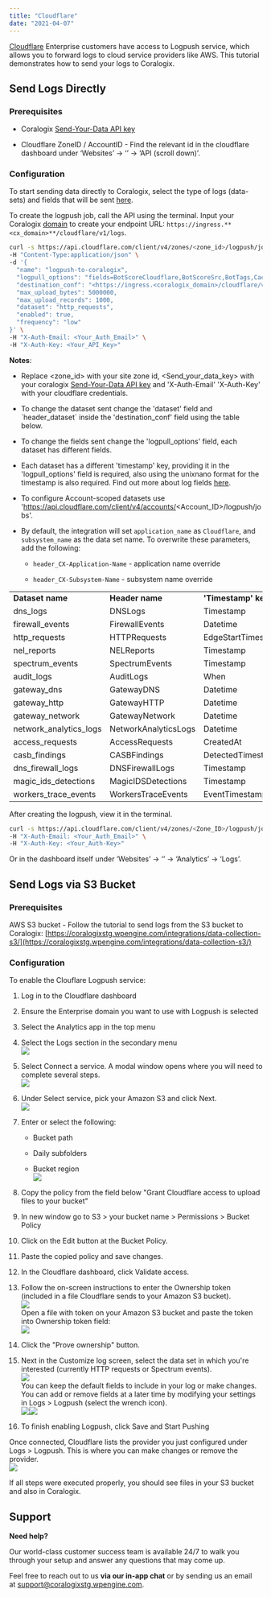 ```yaml
---
title: "Cloudflare"
date: "2021-04-07"
---
```


[Cloudflare](https://www.cloudflare.com/) Enterprise customers have access to Logpush service, which allows you to forward logs to cloud service providers like AWS. This tutorial demonstrates how to send your logs to Coralogix.

## Send Logs Directly

### Prerequisites

- Coralogix [](https://coralogixstg.wpengine.com/docs/private-key/)[](https://coralogixstg.wpengine.com/docs/private-key/)[Send-Your-Data API key](https://coralogixstg.wpengine.com/docs/send-your-data-api-key/)

- Cloudflare ZoneID / AccountID - Find the relevant id in the cloudflare dashboard under ‘Websites’ -> ‘<Your-site>’ -> ‘API (scroll down)’.

### Configuration

To start sending data directly to Coralogix, select the type of logs (data-sets) and fields that will be sent [here](https://developers.cloudflare.com/logs/reference/log-fields/).

To create the logpush job, call the API using the terminal. Input your Coralogix [domain](https://coralogixstg.wpengine.com/docs/coralogix-domain/) to create your endpoint URL: `https://ingress.**<cx_domain>**/cloudflare/v1/logs`.  

```bash
curl -s https://api.cloudflare.com/client/v4/zones/<zone_id>/logpush/jobs -X POST \
-H "Content-Type:application/json" \
-d '{
  "name": "logpush-to-coralogix",
  "logpull_options": "fields=BotScoreCloudflare,BotScoreSrc,BotTags,CacheCacheStatus,CacheResponseBytes,CacheResponseStatus,CacheTieredFill,ClientASN,ClientCountry,ClientDeviceType,ClientIP,ClientIPClass,ClientMTLSAuthCertFingerprint,ClientMTLSAuthStatus,ClientRequestBytes,ClientRequestHost,ClientRequestMethod,ClientRequestPath,ClientRequestProtocol,ClientRequestReferer,ClientRequestScheme,ClientRequestSource,ClientRequestURI,ClientRequestUserAgent,ClientSSLCipher,ClientSSLProtocol,ClientSrcPort,ClientTCPRTTMs,ClientXRequestedWith,EdgeCFConnectingO2O,EdgeColoCode,EdgeColoID,EdgeEndTimestamp,EdgePathingOp,EdgePathingSrc,EdgePathingStatus,EdgeRateLimitAction,EdgeRateLimitID,EdgeRequestHost,EdgeResponseBodyBytes,EdgeResponseBytes,EdgeResponseCompressionRatio,EdgeResponseContentType,EdgeResponseStatus,EdgeServerIP,EdgeTimeToFirstByteMs,FirewallMatchesActions,FirewallMatchesRuleIDs,FirewallMatchesSources,JA3Hash,OriginDNSResponseTimeMs,OriginIP,OriginRequestHeaderSendDurationMs,OriginResponseBytes,OriginResponseDurationMs,OriginResponseHTTPExpires,OriginResponseHTTPLastModified,OriginResponseHeaderReceiveDurationMs,OriginResponseStatus,OriginResponseTime,OriginSSLProtocol,OriginTCPHandshakeDurationMs,OriginTLSHandshakeDurationMs,ParentRayID,RayID,RequestHeaders,ResponseHeaders,SecurityLevel,SmartRouteColoID,UpperTierColoID,WAFAction,WAFFlags,WAFMatchedVar,WAFProfile,WAFRuleID,WAFRuleMessage,WorkerCPUTime,WorkerStatus,WorkerSubrequest,WorkerSubrequestCount,ZoneID,ZoneName&timestamps=unixnano",
  "destination_conf": "<https://ingress.<coralogix_domain>/cloudflare/v1/logs>?header_Authorization=Bearer%20<Send_your_data_key>&header_timestamp-format=UnixNano&header_dataset=HTTPRequests",
  "max_upload_bytes": 5000000,
  "max_upload_records": 1000,
  "dataset": "http_requests",
  "enabled": true,
  "frequency": "low"
}' \
-H "X-Auth-Email: <Your_Auth_Email>" \
-H "X-Auth-Key: <Your_API_Key>"
```

**Notes**:

- Replace <zone\_id> with your site zone id, <Send\_your\_data\_key> with your coralogix [](https://coralogixstg.wpengine.com/docs/private-key/)[](https://coralogixstg.wpengine.com/docs/private-key/)[Send-Your-Data API key](https://coralogixstg.wpengine.com/docs/send-your-data-api-key/) and 'X-Auth-Email' 'X-Auth-Key' with your cloudflare credentials.

- To change the dataset sent change the 'dataset' field and \`header\_dataset\` inside the 'destination\_conf' field using the table below.

- To change the fields sent change the 'logpull\_options' field, each dataset has different fields.

- Each dataset has a different 'timestamp' key, providing it in the 'logpull\_options' field is required, also using the unixnano format for the timestamp is also required. Find out more about log fields [here](https://developers.cloudflare.com/logs/reference/log-fields/).

- To configure Account-scoped datasets use 'https://api.cloudflare.com/client/v4/accounts/<Account\_ID>/logpush/jobs'.

- By default, the integration will set `application_name` as `Cloudflare`, and `subsystem_name` as the data set name. To overwrite these parameters, add the following:
    - `header_CX-Application-Name` - application name override
    
    - `header_CX-Subsystem-Name` - subsystem name override

<table><tbody><tr><td><strong>Dataset name</strong></td><td><strong>Header name</strong></td><td><strong>'Timestamp' key</strong></td><td><strong>Scope</strong></td></tr><tr><td>dns_logs</td><td>DNSLogs</td><td>Timestamp</td><td>Zone</td></tr><tr><td>firewall_events</td><td>FirewallEvents</td><td>Datetime</td><td>Zone</td></tr><tr><td>http_requests</td><td>HTTPRequests</td><td>EdgeStartTimestamp</td><td>Zone</td></tr><tr><td>nel_reports</td><td>NELReports</td><td>Timestamp</td><td>Zone</td></tr><tr><td>spectrum_events</td><td>SpectrumEvents</td><td>Timestamp</td><td>Zone</td></tr><tr><td>audit_logs</td><td>AuditLogs</td><td>When</td><td>Account</td></tr><tr><td>gateway_dns</td><td>GatewayDNS</td><td>Datetime</td><td>Account</td></tr><tr><td>gateway_http</td><td>GatewayHTTP</td><td>Datetime</td><td>Account</td></tr><tr><td>gateway_network</td><td>GatewayNetwork</td><td>Datetime</td><td>Account</td></tr><tr><td>network_analytics_logs</td><td>NetworkAnalyticsLogs</td><td>Datetime</td><td>Account</td></tr><tr><td>access_requests</td><td>AccessRequests</td><td>CreatedAt</td><td>Account</td></tr><tr><td>casb_findings</td><td>CASBFindings</td><td>DetectedTimestamp</td><td>Account</td></tr><tr><td>dns_firewall_logs</td><td>DNSFirewallLogs</td><td>Timestamp</td><td>Account</td></tr><tr><td>magic_ids_detections</td><td>MagicIDSDetections</td><td>Timestamp</td><td>Account</td></tr><tr><td>workers_trace_events</td><td>WorkersTraceEvents</td><td>EventTimestampMs</td><td>Account</td></tr></tbody></table>

After creating the logpush, view it in the terminal.

```bash
curl -s https://api.cloudflare.com/client/v4/zones/<Zone_ID>/logpush/jobs -X GET \
-H "X-Auth-Email: <Your_Auth_Email>" \
-H "X-Auth-Key: <Your_Auth-Key>"
```

Or in the dashboard itself under ‘Websites’ -> ‘<Your-site>’ -> ‘Analytics’ -> ‘Logs’.

## Send Logs via S3 Bucket

### Prerequisites

AWS S3 bucket - Follow the tutorial to send logs from the S3 bucket to Coralogix: [https://coralogixstg.wpengine.com/integrations/data-collection-s3/](https://coralogixstg.wpengine.com/integrations/data-collection-s3/)

### Configuration

To enable the Clouflare Logpush service:

1. Log in to the Cloudflare dashboard

3. Ensure the Enterprise domain you want to use with Logpush is selected

5. Select the Analytics app in the top menu

7. Select the Logs section in the secondary menu  
    ![](images/cloudflare_coralogix_01.png)

9. Select Connect a service. A modal window opens where you will need to complete several steps.  
    ![](images/cloudflare_coralogix_02.png)

11. Under Select service, pick your Amazon S3 and click Next.  
    ![](images/cloudflare_coralogix_03_1.png)

13. Enter or select the following:
    - Bucket path
    
    - Daily subfolders
    
    - Bucket region  
        ![](images/cloudflare_coralogix_04.png)

15. Copy the policy from the field below "Grant Cloudflare access to upload files to your bucket"

17. In new window go to S3 > your bucket name > Permissions > Bucket Policy

19. Click on the Edit button at the Bucket Policy.

21. Paste the copied policy and save changes.

23. In the Cloudflare dashboard, click Validate access.

25. Follow the on-screen instructions to enter the Ownership token (included in a file Cloudflare sends to your Amazon S3 bucket).  
    ![](images/cloudflare_coralogix_05.png)  
    Open a file with token on your Amazon S3 bucket and paste the token into Ownership token field:  
    ![](images/cloudflare_coralogix_06.png)

27. Click the "Prove ownership" button.

29. Next in the Customize log screen, select the data set in which you're interested (currently HTTP requests or Spectrum events).  
    ![](images/cloudflare_coralogix_07.png)  
    You can keep the default fields to include in your log or make changes. You can add or remove fields at a later time by modifying your settings in Logs > Logpush (select the wrench icon).  
    ![](images/cloudflare_coralogix_08.png)![](images/cloudflare_coralogix_09.png)

31. To finish enabling Logpush, click Save and Start Pushing

Once connected, Cloudflare lists the provider you just configured under Logs > Logpush. This is where you can make changes or remove the provider.  
![](images/cloudflare_coralogix_10.png)

If all steps were executed properly, you should see files in your S3 bucket and also in Coralogix.

## Support

**Need help?**

Our world-class customer success team is available 24/7 to walk you through your setup and answer any questions that may come up.

Feel free to reach out to us **via our in-app chat** or by sending us an email at [support@coralogixstg.wpengine.com](mailto:support@coralogixstg.wpengine.com).
